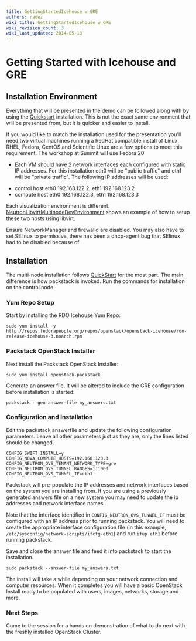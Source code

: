 ```yaml
---
title: GettingStartedIcehouse w GRE
authors: radez
wiki_title: GettingStartedIcehouse w GRE
wiki_revision_count: 3
wiki_last_updated: 2014-05-13
---
```


# Getting Started with Icehouse and GRE

## Installation Environment

Everything that will be presented in the demo can be followed along with by using the [Quickstart](Quickstart) installation.
 This is not the exact same environment that will be presented from, but it is quicker and easier to install.

If you would like to match the installation used for the presentation you'll need two virtual machines running a RedHat compatible install of Linux, RHEL, Fedora, CentOS and Scientific Linux are a few options to meet this requirement. The workshop at Summit will use Fedora 20

* Each VM should have 2 network interfaces each configured with static IP addresses. For this installation eth0 will be "public traffic" and eth1 will be "private traffic". The following IP addresses will be used:

- control host eth0 192.168.122.2, eth1 192.168.123.2
- compute host eth0 192.168.122.3, eth1 192.168.123.3

 Each visualization environment is different. [NeutronLibvirtMultinodeDevEnvironment](NeutronLibvirtMultinodeDevEnvironment) shows an example of how to setup these two hosts using libvirt.

Ensure NetworkManager and firewalld are disabled. You may also have to set SElinux to permissive, there has been a dhcp-agent bug that SElinux had to be disabled because of.

## Installation

The multi-node installation follows [QuickStart](QuickStart) for the most part. The main difference is how packstack is invoked. Run the commands for installation on the control node.

### Yum Repo Setup

Start by installing the RDO Icehouse Yum Repo:

    sudo yum install -y http://repos.fedorapeople.org/repos/openstack/openstack-icehouse/rdo-release-icehouse-3.noarch.rpm

### Packstack OpenStack Installer

Next install the Packstack OpenStack Installer:

    sudo yum install openstack-packstack

Generate an answer file. It will be altered to include the GRE configuration before installation is started:

    packstack --gen-answer-file my_answers.txt

### Configuration and Installation

Edit the packstack answerfile and update the following configuration parameters. Leave all other parameters just as they are, only the lines listed should be changed.

    CONFIG_SWIFT_INSTALL=y
    CONFIG_NOVA_COMPUTE_HOSTS=192.168.123.3
    CONFIG_NEUTRON_OVS_TENANT_NETWORK_TYPE=gre
    CONFIG_NEUTRON_OVS_TUNNEL_RANGES=1:1000
    CONFIG_NEUTRON_OVS_TUNNEL_IF=eth1

Packstack will pre-populate the IP addresses and network interfaces based on the system you are installing from. If you are using a previously generated answers file on a new system you may need to update the ip addresses and network interface names.

Note that the interface identified in `CONFIG_NEUTRON_OVS_TUNNEL_IF` must be configured with an IP address prior to running packstack. You will need to create the appropriate interface configuration file (in this example, `/etc/sysconfig/network-scripts/ifcfg-eth1`) and run `ifup eth1` before running packstack.

Save and close the answer file and feed it into packstack to start the installation.

    sudo packstack --answer-file my_answers.txt

The install will take a while depending on your network connection and computer resources. When it completes you will have a basic OpenStack Install ready to be populated with users, images, networks, storage and more.

### Next Steps

Come to the session for a hands on demonstration of what to do next with the freshly installed OpenStack Cluster.
